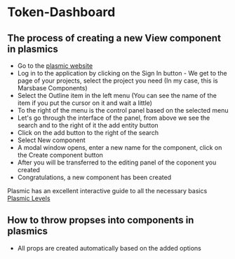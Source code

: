 # Token-Dashboard

## The process of creating a new View component in plasmics

- Go to the [plasmic website](https://www.plasmic.app)
- Log in to the application by clicking on the Sign In
  button - We get to the page of your projects, select the project you need (In my case, this is Marsbase Components)
- Select the Outline item in the left menu (You can see the name of the item if you put the cursor on it and wait a little)
- To the right of the menu is the control panel based on the selected menu
- Let's go through the interface of the panel, from above we see the search and to the right of it the add entity button
- Click on the add button to the right of the search
- Select New component
- A modal window opens, enter a new name for the component, click on the Create component button
- After you will be transferred to the editing panel of the coponent you created
- Congratulations, a new component has been created

Plasmic has an excellent interactive guide to all the necessary basics [Plasmic Levels](https://studio.plasmic.app/projects/neE2eL2574vq4hqWRfrzQK)

## How to throw propses into components in plasmics

- All props are created automatically based on the added options